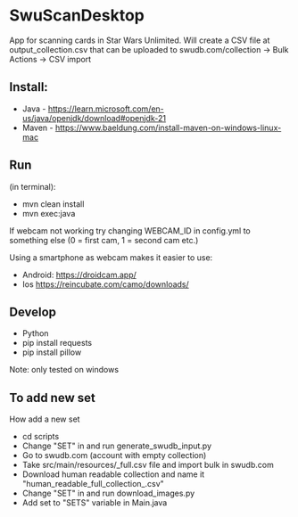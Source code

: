 # SwuScanDesktop

App for scanning cards in Star Wars Unlimited.
Will create a CSV file at output_collection.csv that can be uploaded to
swudb.com/collection -> Bulk Actions -> CSV import

## Install:
* Java - https://learn.microsoft.com/en-us/java/openjdk/download#openjdk-21
* Maven - https://www.baeldung.com/install-maven-on-windows-linux-mac

## Run 
(in terminal):
* mvn clean install
* mvn exec:java

If webcam not working try changing WEBCAM_ID in config.yml to something else
(0 = first cam, 1 = second cam etc.)

Using a smartphone as webcam makes it easier to use:
* Android: https://droidcam.app/
* Ios https://reincubate.com/camo/downloads/

## Develop 
* Python
* pip install requests
* pip install pillow

Note: only tested on windows

## To add new set
How add a new set
* cd scripts
* Change "SET" in and run generate_swudb_input.py
* Go to swudb.com (account with empty collection)
* Take src/main/resources/<set>_full.csv file and import bulk in swudb.com
* Download human readable collection and name it "human_readable_full_collection_<set>.csv"
* Change "SET" in and run download_images.py
* Add set to "SETS" variable in Main.java
